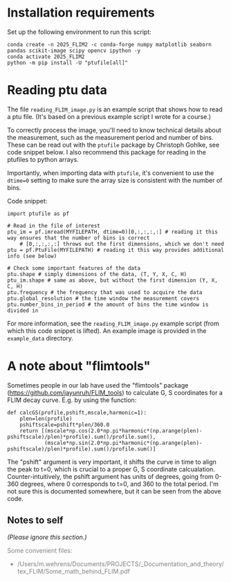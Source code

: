 

# Installation requirements

Set up the following environment to run this script:

```
conda create -n 2025_FLIM2 -c conda-forge numpy matplotlib seaborn pandas scikit-image scipy opencv ipython -y 
conda activate 2025_FLIM2
python -m pip install -U "ptufile[all]"
```

# Reading ptu data

The file `reading_FLIM_image.py` is an example script that shows how to read a ptu file. (It's based on a previous example script I wrote for a course.)

To correctly process the image, you'll need to know technical details about the measurement, such as the measurement period and number of bins.
These can be read out with the `ptufile` package by Christoph Gohlke, see code snippet below. I also recommend this package for reading in the ptufiles to python arrays.

Importantly, when importing data with `ptufile`, it's convenient to use the `dtime=0` setting to make sure the array size is consistent with the number of bins.

Code snippet:
```
import ptufile as pf

# Read in the file of interest
ptu_im = pf.imread(MYFILEPATH, dtime=0)[0,:,:,:,:] # reading it this way ensures that the number of bins is correct
    # [0,:,:,:,:] throws out the first dimensions, which we don't need
ptu = pf.PtuFile(MYFILEPATH) # reading it this way provides additional info (see below)

# Check some important features of the data
ptu.shape # simply dimensions of the data, (T, Y, X, C, H)
ptu_im.shape # same as above, but without the first dimension (Y, X, C, H)
ptu.frequency # the frequency that was used to acquire the data
ptu.global_resolution # the time window the measurement covers
ptu.number_bins_in_period # the amount of bins the time window is divided in
```

For more information, see the `reading_FLIM_image.py` example script (from which this code snippet is lifted).
An example image is provided in the `example_data` directory.


# A note about "flimtools"

Sometimes people in our lab have used the "flimtools" package (https://github.com/jayunruh/FLIM_tools) to calculate G, S coordinates for a FLIM decay curve. E.g. by using the function:

```
def calcGS(profile,pshift,mscale,harmonic=1):
    plen=len(profile)
    pshiftscale=pshift*plen/360.0
    return [(mscale*np.cos(2.0*np.pi*harmonic*(np.arange(plen)-pshiftscale)/plen)*profile).sum()/profile.sum(),
            (mscale*np.sin(2.0*np.pi*harmonic*(np.arange(plen)-pshiftscale)/plen)*profile).sum()/profile.sum()]
```

The "pshift" argument is very important, it shifts the curve in time to align the peak to t=0,
which is crucial to a proper G, S coordinate calcualation.
Counter-intuitively, the pshift argument has units of degrees, going from 0-360 degrees,
where 0 corresponds to t=0, and 360 to the total period.
I'm not sure this is documented somewhere, but it can be seen from the above code.

## Notes to self

*(Please ignore this section.)*

<font color=grey>

Some convenient files:
- /Users/m.wehrens/Documents/PROJECTS/_Documentation_and_theory/tex_FLIM/Some_math_behind_FLIM.pdf
</font>